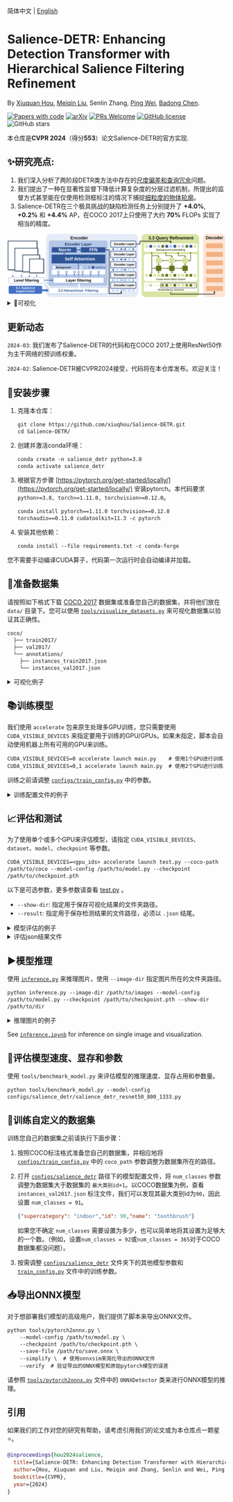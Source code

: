 简体中文 | [English](README.md)

**Salience-DETR**: Enhancing Detection Transformer with Hierarchical Salience Filtering Refinement  
===

By [Xiuquan Hou](https://github.com/xiuqhou), [Meiqin Liu](https://scholar.google.com/citations?user=T07OWMkAAAAJ&hl=zh-CN&oi=ao), Senlin Zhang, [Ping Wei](https://scholar.google.com/citations?user=1OQBtdcAAAAJ&hl=zh-CN&oi=ao), [Badong Chen](https://scholar.google.com/citations?user=mq6tPX4AAAAJ&hl=zh-CN&oi=ao).

[![Papers with code](https://img.shields.io/endpoint?url=https%3A%2F%2Fpaperswithcode.com%2Fbadge%2Fsalience-detr-enhancing-detection-transformer-1%2Fobject-detection-on-coco-2017-val)](https://paperswithcode.com/sota/object-detection-on-coco-2017-val)
[![arXiv](https://img.shields.io/badge/arXiv-2403.16131-b31b1b.svg)](https://arxiv.org/abs/2403.16131)
[![PRs Welcome](https://img.shields.io/badge/PRs-welcome-brightgreen.svg?style=flat-square)](https://makeapullrequest.com) 
[![GitHub license](https://img.shields.io/github/license/xiuqhou/Salience-DETR.svg?color=blue)](https://github.com/xiuqhou/Salience-DETR/blob/master/LICENSE)
![GitHub stars](https://img.shields.io/github/stars/xiuqhou/Salience-DETR)

本仓库是**CVPR 2024**（得分**553**）论文Salience-DETR的官方实现.

## ✨研究亮点: 

1. 我们深入分析了两阶段DETR类方法中存在的[尺度偏差和查询冗余](id_1)问题。
2. 我们提出了一种在显著性监督下降低计算复杂度的分层过滤机制，所提出的监督方式甚至能在仅使用检测框标注的情况下捕捉[细粒度的物体轮廓](#id_2)。
3. Salience-DETR在三个极具挑战的缺陷检测任务上分别提升了 **+4.0%**, **+0.2%** 和 **+4.4%** AP，在COCO 2017上只使用了大约 **70\%** FLOPs 实现了相当的精度。

<div align="center">
    <img src="images/Salience-DETR.svg">
</div>

<details>

<summary>🔎可视化</summary>

- 现有DETR方法的两阶段选择出的查询通常是**冗余**的，并且存在**尺度偏执**（左图）。
- 对于缺陷检测和目标检测任务，**显著性监督**都有助于在仅使用检测框标注的情况下捕捉**物体轮廓**（右图）.

<h3 align="center">
    <a id="id_1"><img src="images/query_visualization.svg" width="335"></a>
    <a id="id_2"><img src="images/salience_visualization.svg" width="462"></a>
</h3>

</details>

## 更新动态

`2024-03`: 我们发布了Salience-DETR的代码和在COCO 2017上使用ResNet50作为主干网络的预训练权重。

`2024-02`: Salience-DETR被CVPR2024接受，代码将在本仓库发布。欢迎关注！


## 🔧安装步骤

1. 克隆本仓库：

    ```shell
    git clone https://github.com/xiuqhou/Salience-DETR.git
    cd Salience-DETR/
    ```

2. 创建并激活conda环境：
    
    ```shell
    conda create -n salience_detr python=3.8
    conda activate salience_detr
    ```

3. 根据官方步骤 [https://pytorch.org/get-started/locally/](https://pytorch.org/get-started/locally/) 安装pytorch。本代码要求 `python>=3.8, torch>=1.11.0, torchvision>=0.12.0`。
    
    ```shell
    conda install pytorch==1.11.0 torchvision==0.12.0 torchaudio==0.11.0 cudatoolkit=11.3 -c pytorch
    ```

4. 安装其他依赖：

    ```shell
    conda install --file requirements.txt -c conda-forge
    ```

您不需要手动编译CUDA算子，代码第一次运行时会自动编译并加载。

## 📁准备数据集

请按照如下格式下载 [COCO 2017](https://cocodataset.org/) 数据集或准备您自己的数据集，并将他们放在 `data/` 目录下。您可以使用 [`tools/visualize_datasets.py`](tools/visualize_datasets.py) 来可视化数据集以验证其正确性。

```shell
coco/
  ├── train2017/
  ├── val2017/
  └── annotations/
  	├── instances_train2017.json
  	└── instances_val2017.json
```

<details>

<summary>可视化例子</summary>

```shell
python tools/visualize_datasets.py \
    --coco-img data/coco/val2017 \
    --coco-ann data/coco/annotations/instances_val2017.json \
    --show-dir visualize_dataset/
```

</details>

## 📚︎训练模型

我们使用 `accelerate` 包来原生处理多GPU训练，您只需要使用 `CUDA_VISIBLE_DEVICES` 来指定要用于训练的GPU/GPUs。如果未指定，脚本会自动使用机器上所有可用的GPU来训练。

```shell
CUDA_VISIBLE_DEVICES=0 accelerate launch main.py    # 使用1个GPU进行训练
CUDA_VISIBLE_DEVICES=0,1 accelerate launch main.py  # 使用2个GPU进行训练
```

训练之前请调整 [`configs/train_config.py`](configs/train_config.py) 中的参数。 

<details>

<summary>训练配置文件的例子</summary>

```python
from torch import optim

from datasets.coco import CocoDetection
from transforms import presets
from optimizer import param_dict

# 经常需要改动的训练配置
num_epochs = 12   # 训练轮次
batch_size = 2    # 总批次尺寸 = GPU数量 x 批次尺寸batch_size
num_workers = 4   # pytorch DataLoader加载数据所使用的进程数量
pin_memory = True # 是否在 pytorch DataLoader 中使用pin_memory
print_freq = 50   # 日志记录的频率
starting_epoch = 0
max_norm = 0.1    # 梯度裁剪的范数

output_dir = None  # 保存checkpoints的路径，如果设置为None，则默认保存至checkpoints/{model_name}路径下
find_unused_parameters = False  # 用于调试分布式训练

# 定义用于训练的数据集
coco_path = "data/coco"  # 数据集路径
train_transform = presets.detr  # 从 transforms/presets.py 文件中选择数据增强
train_dataset = CocoDetection(
    img_folder=f"{coco_path}/train2017",
    ann_file=f"{coco_path}/annotations/instances_train2017.json",
    transforms=train_transform,
    train=True,
)
test_dataset = CocoDetection(
    img_folder=f"{coco_path}/val2017",
    ann_file=f"{coco_path}/annotations/instances_val2017.json",
    transforms=None,  # eval_transform已集成至网络前向传播中
)

# 模型配置文件
model_path = "configs/salience_detr/salience_detr_resnet50_800_1333.py"

# 指定一个检查点文件夹来恢复训练，或者指定一个“.pth”文件来进行微调，例如：
# checkpoints/salience_detr_resnet50_800_1333/train/2024-03-22-09_38_50
# checkpoints/salience_detr_resnet50_800_1333/train/2024-03-22-09_38_50/best_ap.pth
resume_from_checkpoint = None  

learning_rate = 1e-4  # 初始学习率
optimizer = optim.AdamW(lr=learning_rate, weight_decay=1e-4, betas=(0.9, 0.999))
lr_scheduler = optim.lr_scheduler.MultiStepLR(milestones=[10], gamma=0.1)

# 为不同的参数定义不同学习率
param_dicts = param_dict.finetune_backbone_and_linear_projection(lr=learning_rate)
```
</details>

## 📈评估和测试

为了使用单个或多个GPU来评估模型，请指定 `CUDA_VISIBLE_DEVICES`、`dataset`、`model`、`checkpoint` 等参数。

```shell
CUDA_VISIBLE_DEVICES=<gpu_ids> accelerate launch test.py --coco-path /path/to/coco --model-config /path/to/model.py --checkpoint /path/to/checkpoint.pth
```

以下是可选参数，更多参数请查看 [test.py](test.py) 。

- `--show-dir`: 指定用于保存可视化结果的文件夹路径。
- `--result`: 指定用于保存检测结果的文件路径，必须以 `.json` 结尾。

<details>

<summary>模型评估的例子</summary>

例如，使用8张GPU来在 `coco` 上评估 `salience_detr_resnet50_800_1333` 模型，并将检测结果保存至 `result.json` 文件，并将检测结果的可视化保存至 `visualization/` 文件夹下，请运行以下命令：

```shell
CUDA_VISIBLE_DEVICES=0,1,2,3,4,5,6,7 accelerate launch test.py 
    --coco-path data/coco \
    --model-config configs/salience_detr/salience_detr_resnet50_800_1333.py \
    --checkpoint checkpoints/salience_detr_resnet50_800_1333/train/2024-03-22-21_29_56/best_ap.pth \
    --result result.json \
    --show-dir visualization/
```

</details>

<details>

<summary>评估json结果文件</summary>

在获取到上述保存的json检测结果文件后，如果要对该文件进行评估，请指定 `--result` 参数但不需要指定 `--model` 参数。

```shell
CUDA_VISIBLE_DEVICES=0 accelerate launch test.py --coco-path /path/to/coco --result /path/to/result.json
```

以下是可选参数，完整参数请查看 [test.py](test.py) ：

- `--show-dir`: 指定用于保存可视化结果的文件夹路径。

</details>

## ▶︎模型推理

使用 [`inference.py`](inference.py) 来推理图片，使用 `--image-dir` 指定图片所在的文件夹路径。

```shell
python inference.py --image-dir /path/to/images --model-config /path/to/model.py --checkpoint /path/to/checkpoint.pth --show-dir /path/to/dir
```

<details>

<summary>推理图片的例子</summary>

例如，运行如下命令推理 `images/` 文件夹下的图片并将可视化结果保存至 `visualization/` 文件夹中。

```shell
python inference.py \
    --image-dir images/ \
    --model-config configs/salience_detr/salience_detr_resnet50_800_1333.py \
    --checkpoint checkpoint.pth \
    --show-dir visualization/
```

</details>

See [`inference.ipynb`](inference.ipynb) for inference on single image and visualization.

## 🔁评估模型速度、显存和参数

使用 `tools/benchmark_model.py` 来评估模型的推理速度、显存占用和参数量。

```shell
python tools/benchmark_model.py --model-config configs/salience_detr/salience_detr_resnet50_800_1333.py
```

## 📍训练自定义的数据集

训练您自己的数据集之前请执行下面步骤：

1. 按照COCO标注格式准备您自己的数据集，并相应地将 [`configs/train_config.py`](configs/train_config.py) 中的 `coco_path` 参数调整为数据集所在的路径。
2. 打开 [`configs/salience_detr`](configs/salience_detr) 路径下的模型配置文件，将 `num_classes` 参数调整为数据集大于数据集的 `最大类别id+1`。以COCO数据集为例，查看 `instances_val2017.json` 标注文件，我们可以发现其最大类别id为`90`，因此设置 `num_classes = 91`。

    ```json
    {"supercategory": "indoor","id": 90,"name": "toothbrush"}
    ```
    如果您不确定 `num_classes` 需要设置为多少，也可以简单地将其设置为足够大的一个数。（例如，设置`num_classes = 92`或`num_classes = 365`对于COCO数据集都没问题）。
3. 按需调整 [`configs/salience_detr`](configs/salience_detr/) 文件夹下的其他模型参数和 [`train_config.py`](train_config.py) 文件中的训练参数。

## 📥导出ONNX模型

对于想部署我们模型的高级用户，我们提供了脚本来导出ONNX文件。

```shell
python tools/pytorch2onnx.py \
    --model-config /path/to/model.py \
    --checkpoint /path/to/checkpoint.pth \
    --save-file /path/to/save.onnx \
    --simplify \  # 使用onnxsim来简化导出的ONNX文件
    --verify  # 验证导出的ONNX模型和原始pytorch模型的误差
```

请参照 [`tools/pytorch2onnx.py`](tools/pytorch2onnx.py) 文件中的 `ONNXDetector` 类来进行ONNX模型的推理。

## 引用

如果我们的工作对您的研究有帮助，请考虑引用我们的论文或为本仓库点一颗星⭐。

```bibtex
@inproceedings{hou2024salience,
  title={Salience-DETR: Enhancing Detection Transformer with Hierarchical Salience Filtering Refinement},
  author={Hou, Xiuquan and Liu, Meiqin and Zhang, Senlin and Wei, Ping and Chen, Badong},
  booktitle={CVPR},
  year={2024}
}
```